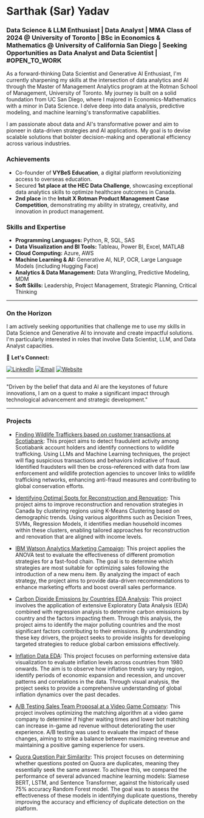 # Sarthak (Sar) Yadav

### Data Science & LLM Enthusiast | Data Analyst | MMA Class of 2024 @ University of Toronto | BSc in Economics & Mathematics @ University of California San Diego | Seeking Opportunities as Data Analyst and Data Scientist | #OPEN_TO_WORK

As a forward-thinking Data Scientist and Generative AI Enthusiast, I'm currently sharpening my skills at the intersection of data analytics and AI through the Master of Management Analytics program at the Rotman School of Management, University of Toronto. My journey is built on a solid foundation from UC San Diego, where I majored in Economics-Mathematics with a minor in Data Science. I delve deep into data analysis, predictive modeling, and machine learning's transformative capabilities.

I am passionate about data and AI's transformative power and aim to pioneer in data-driven strategies and AI applications. My goal is to devise scalable solutions that bolster decision-making and operational efficiency across various industries.

### Achievements
- Co-founder of **VYBeS Education**, a digital platform revolutionizing access to overseas education.
- Secured **1st place at the HEC Data Challenge**, showcasing exceptional data analytics skills to optimize healthcare outcomes in Canada.
- **2nd place** in the **Intuit X Rotman Product Management Case Competition**, demonstrating my ability in strategy, creativity, and innovation in product management.

### Skills and Expertise
- **Programming Languages:** Python, R, SQL, SAS
- **Data Visualization and BI Tools:** Tableau, Power BI, Excel, MATLAB
- **Cloud Computing:** Azure, AWS
- **Machine Learning & AI:** Generative AI, NLP, OCR, Large Language Models (including Hugging Face)
- **Analytics & Data Management:** Data Wrangling, Predictive Modeling, MDM
- **Soft Skills:** Leadership, Project Management, Strategic Planning, Critical Thinking

---

### On the Horizon
I am actively seeking opportunities that challenge me to use my skills in Data Science and Generative AI to innovate and create impactful solutions. I'm particularly interested in roles that involve Data Scientist, LLM, and Data Analyst capacities.

🔗 **Let's Connect:**

[![LinkedIn](https://img.shields.io/badge/LinkedIn-%230077B5.svg?&style=for-the-badge&logo=linkedin&logoColor=white)](https://www.linkedin.com/in/sarthak-yadav-356128185) [![Email](https://img.shields.io/badge/Email-D14836?style=for-the-badge&logo=gmail&logoColor=white)](mailto:sarthakyad01@gmail.com) [![Website](https://img.shields.io/badge/Website-0A0A0A?style=for-the-badge&logo=About.me&logoColor=white)](sarthakyad01.wixsite.com/personalsite)

---

"Driven by the belief that data and AI are the keystones of future innovations, I am on a quest to make a significant impact through technological advancement and strategic development."


---
### Projects
- [Finding Wildlife Traffickers based on customer transactions at Scotiabank](https://github.com/sarthakyad01/IMI.git): This project aims to detect fraudulent activity among Scotiabank account holders and identify connections to wildlife trafficking. Using LLMs and Machine Learning techniques, the project will flag suspicious transactions and behaviors indicative of fraud. Identified fraudsters will then be cross-referenced with data from law enforcement and wildlife protection agencies to uncover links to wildlife trafficking networks, enhancing anti-fraud measures and contributing to global conservation efforts.
  
- [Identifying Optimal Spots for Reconstruction and Renovation](https://github.com/sarthakyad01/Optimal-Spots-for-Construction-and-Renovation.git): This project aims to improve reconstruction and renovation strategies in Canada by clustering regions using K-Means Clustering based on demographic trends. Using various algorithms such as Decision Trees, SVMs, Regression Models, it identifies median household incomes within these clusters, enabling tailored approaches for reconstruction and renovation that are aligned with income levels.
  
- [IBM Watson Analytics Marketing Campaign](https://github.com/sarthakyad01/Fast-Food-Marketing-Campaign-A-B-Test.git): This project applies the ANOVA test to evaluate the effectiveness of different promotion strategies for a fast-food chain. The goal is to determine which strategies are most suitable for optimizing sales following the introduction of a new menu item. By analyzing the impact of each strategy, the project aims to provide data-driven recommendations to enhance marketing efforts and boost overall sales performance.
  
- [Carbon Dioxide Emissions by Countries EDA Analysis](https://github.com/sarthakyad01/CO2_Emissions.git): This project involves the application of extensive Exploratory Data Analysis (EDA) combined with regression analysis to determine carbon emissions by country and the factors impacting them. Through this analysis, the project aims to identify the major polluting countries and the most significant factors contributing to their emissions. By understanding these key drivers, the project seeks to provide insights for developing targeted strategies to reduce global carbon emissions effectively.
  
- [Inflation Data EDA](https://github.com/sarthakyad01/Inflation-EDA.git): This project focuses on performing extensive data visualization to evaluate inflation levels across countries from 1980 onwards. The aim is to observe how inflation trends vary by region, identify periods of economic expansion and recession, and uncover patterns and correlations in the data. Through visual analysis, the project seeks to provide a comprehensive understanding of global inflation dynamics over the past decades.
  
- [A/B Testing Sales Team Proposal at a Video Game Company](https://github.com/sarthakyad01/A-B-Testing-Sales-Team-Proposal.git): This project involves optimizing the matching algorithm at a video game company to determine if higher waiting times and lower bot matching can increase in-game ad revenue without deteriorating the user experience. A/B testing was used to evaluate the impact of these changes, aiming to strike a balance between maximizing revenue and maintaining a positive gaming experience for users.

- [Quora Question Pair Similarity](https://github.com/sarthakyad01/Quora_Question_Pair_Similarity.git): This project focuses on determining whether questions posted on Quora are duplicates, meaning they essentially seek the same answer. To achieve this, we compared the performance of several advanced machine learning models: Siamese BERT, LSTM, and Sentence Transformer, against the historically used 75% accuracy Random Forest model. The goal was to assess the effectiveness of these models in identifying duplicate questions, thereby improving the accuracy and efficiency of duplicate detection on the platform. 
<!--
**sarthakyad01/sarthakyad01** is a ✨ _special_ ✨ repository because its `README.md` (this file) appears on your GitHub profile.



